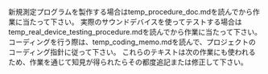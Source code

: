 新規測定プログラムを製作する場合はtemp_procedure_doc.mdを読んでから作業に当たって下さい。
実際のサウンドデバイスを使ってテストする場合はtemp_real_device_testing_procedure.mdを読んでから作業に当たって下さい。
コーディングを行う際は、temp_coding_memo.mdを読んで、プロジェクトのコーディング指針に従って下さい。
これらのテキストは次の作業にも使われるため、作業を通じて知見が得られたらその都度追記または修正して下さい。